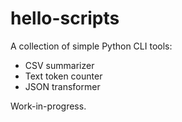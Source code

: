 # hello-scripts

A collection of simple Python CLI tools:
- CSV summarizer
- Text token counter
- JSON transformer

Work-in-progress.  
